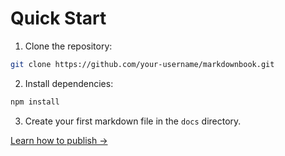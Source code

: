 # Quick Start

1. Clone the repository:
```bash
git clone https://github.com/your-username/markdownbook.git
```

2. Install dependencies:
```bash
npm install
```

3. Create your first markdown file in the `docs` directory.

<div class="next-section">
    <a href="publish-your-docs.md" class="btn-next">Learn how to publish →</a>
</div>